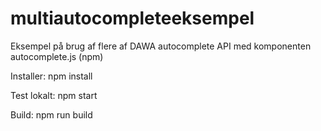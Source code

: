 # multiautocompleteeksempel
Eksempel på brug af flere af DAWA autocomplete API med komponenten autocomplete.js (npm)

Installer: npm install

Test lokalt: npm start

Build: npm run build